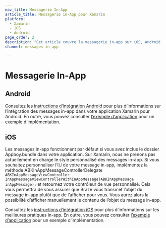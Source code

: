```yaml
---
nav_title: Messagerie In-App
article_title: Messagerie in-App pour Xamarin
platform: 
  - Xamarin
  - iOS
  - Android
page_order: 2
description: "Cet article couvre la messagerie in-app sur iOS, Android et FireOS pour la plateforme Xamarin."
channel: messages in-app

---
```


# Messagerie In-App

## Android
Consultez les [instructions d’intégration Android][11] pour plus d’informations sur l’intégration des messages in-app dans votre application Xamarin pour Android.  En outre, vous pouvez consulter [l’exemple d’application][12]  pour un exemple d’implémentation.

## iOS

Les messages in-app fonctionnent par défaut si vous avez inclus le dossier Appboy.bundle dans votre application. Sur Xamarin, nous ne prenons pas actuellement en charge le style personnalisé des messages in-app. Si vous souhaitez personnaliser l’IU de votre message in-app, implémentez la méthode ABKInAppMessageControllerDelegate `ABKInAppMessageViewController InAppMessageViewControllerWithInAppMessage(ABKInAppMessage inAppMessage);` et retournez votre contrôleur de vue personnalisé. Cela vous permettra de vous assurer que Braze vous transmet l’objet du message in-app plutôt que de l’afficher pour vous. Vous aurez alors la possibilité d’afficher manuellement le contenu de l’objet du message in-app.

Consultez les [instructions d’intégration iOS][1] pour plus d’informations sur les meilleures pratiques in-app. En outre, vous pouvez consulter [l’exemple d’application][2] pour un exemple d’implémentation.

[1]: {{site.baseurl}}/developer_guide/platform_integration_guides/ios/in-app_messaging/#in-app-messaging
[2]: https://github.com/braze-inc/braze-xamarin-sdk/tree/master/appboy-component/samples
[11]: {{site.baseurl}}/developer_guide/platform_integration_guides/android/in-app_messaging/overview/
[12]: https://github.com/braze-inc/braze-xamarin-sdk/tree/master/appboy-component/samples
